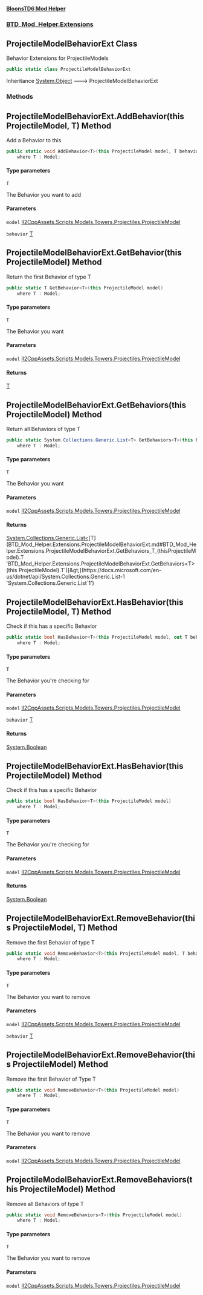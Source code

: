 #### [BloonsTD6 Mod Helper](README.md 'README')
### [BTD_Mod_Helper.Extensions](README.md#BTD_Mod_Helper.Extensions 'BTD_Mod_Helper.Extensions')

## ProjectileModelBehaviorExt Class

Behavior Extensions for ProjectileModels

```csharp
public static class ProjectileModelBehaviorExt
```

Inheritance [System.Object](https://docs.microsoft.com/en-us/dotnet/api/System.Object 'System.Object') &#129106; ProjectileModelBehaviorExt
### Methods

<a name='BTD_Mod_Helper.Extensions.ProjectileModelBehaviorExt.AddBehavior_T_(thisProjectileModel,T)'></a>

## ProjectileModelBehaviorExt.AddBehavior<T>(this ProjectileModel, T) Method

Add a Behavior to this

```csharp
public static void AddBehavior<T>(this ProjectileModel model, T behavior)
    where T : Model;
```
#### Type parameters

<a name='BTD_Mod_Helper.Extensions.ProjectileModelBehaviorExt.AddBehavior_T_(thisProjectileModel,T).T'></a>

`T`

The Behavior you want to add
#### Parameters

<a name='BTD_Mod_Helper.Extensions.ProjectileModelBehaviorExt.AddBehavior_T_(thisProjectileModel,T).model'></a>

`model` [Il2CppAssets.Scripts.Models.Towers.Projectiles.ProjectileModel](https://docs.microsoft.com/en-us/dotnet/api/Il2CppAssets.Scripts.Models.Towers.Projectiles.ProjectileModel 'Il2CppAssets.Scripts.Models.Towers.Projectiles.ProjectileModel')

<a name='BTD_Mod_Helper.Extensions.ProjectileModelBehaviorExt.AddBehavior_T_(thisProjectileModel,T).behavior'></a>

`behavior` [T](BTD_Mod_Helper.Extensions.ProjectileModelBehaviorExt.md#BTD_Mod_Helper.Extensions.ProjectileModelBehaviorExt.AddBehavior_T_(thisProjectileModel,T).T 'BTD_Mod_Helper.Extensions.ProjectileModelBehaviorExt.AddBehavior<T>(this ProjectileModel, T).T')

<a name='BTD_Mod_Helper.Extensions.ProjectileModelBehaviorExt.GetBehavior_T_(thisProjectileModel)'></a>

## ProjectileModelBehaviorExt.GetBehavior<T>(this ProjectileModel) Method

Return the first Behavior of type T

```csharp
public static T GetBehavior<T>(this ProjectileModel model)
    where T : Model;
```
#### Type parameters

<a name='BTD_Mod_Helper.Extensions.ProjectileModelBehaviorExt.GetBehavior_T_(thisProjectileModel).T'></a>

`T`

The Behavior you want
#### Parameters

<a name='BTD_Mod_Helper.Extensions.ProjectileModelBehaviorExt.GetBehavior_T_(thisProjectileModel).model'></a>

`model` [Il2CppAssets.Scripts.Models.Towers.Projectiles.ProjectileModel](https://docs.microsoft.com/en-us/dotnet/api/Il2CppAssets.Scripts.Models.Towers.Projectiles.ProjectileModel 'Il2CppAssets.Scripts.Models.Towers.Projectiles.ProjectileModel')

#### Returns
[T](BTD_Mod_Helper.Extensions.ProjectileModelBehaviorExt.md#BTD_Mod_Helper.Extensions.ProjectileModelBehaviorExt.GetBehavior_T_(thisProjectileModel).T 'BTD_Mod_Helper.Extensions.ProjectileModelBehaviorExt.GetBehavior<T>(this ProjectileModel).T')

<a name='BTD_Mod_Helper.Extensions.ProjectileModelBehaviorExt.GetBehaviors_T_(thisProjectileModel)'></a>

## ProjectileModelBehaviorExt.GetBehaviors<T>(this ProjectileModel) Method

Return all Behaviors of type T

```csharp
public static System.Collections.Generic.List<T> GetBehaviors<T>(this ProjectileModel model)
    where T : Model;
```
#### Type parameters

<a name='BTD_Mod_Helper.Extensions.ProjectileModelBehaviorExt.GetBehaviors_T_(thisProjectileModel).T'></a>

`T`

The Behavior you want
#### Parameters

<a name='BTD_Mod_Helper.Extensions.ProjectileModelBehaviorExt.GetBehaviors_T_(thisProjectileModel).model'></a>

`model` [Il2CppAssets.Scripts.Models.Towers.Projectiles.ProjectileModel](https://docs.microsoft.com/en-us/dotnet/api/Il2CppAssets.Scripts.Models.Towers.Projectiles.ProjectileModel 'Il2CppAssets.Scripts.Models.Towers.Projectiles.ProjectileModel')

#### Returns
[System.Collections.Generic.List&lt;](https://docs.microsoft.com/en-us/dotnet/api/System.Collections.Generic.List-1 'System.Collections.Generic.List`1')[T](BTD_Mod_Helper.Extensions.ProjectileModelBehaviorExt.md#BTD_Mod_Helper.Extensions.ProjectileModelBehaviorExt.GetBehaviors_T_(thisProjectileModel).T 'BTD_Mod_Helper.Extensions.ProjectileModelBehaviorExt.GetBehaviors<T>(this ProjectileModel).T')[&gt;](https://docs.microsoft.com/en-us/dotnet/api/System.Collections.Generic.List-1 'System.Collections.Generic.List`1')

<a name='BTD_Mod_Helper.Extensions.ProjectileModelBehaviorExt.HasBehavior_T_(thisProjectileModel,T)'></a>

## ProjectileModelBehaviorExt.HasBehavior<T>(this ProjectileModel, T) Method

Check if this has a specific Behavior

```csharp
public static bool HasBehavior<T>(this ProjectileModel model, out T behavior)
    where T : Model;
```
#### Type parameters

<a name='BTD_Mod_Helper.Extensions.ProjectileModelBehaviorExt.HasBehavior_T_(thisProjectileModel,T).T'></a>

`T`

The Behavior you're checking for
#### Parameters

<a name='BTD_Mod_Helper.Extensions.ProjectileModelBehaviorExt.HasBehavior_T_(thisProjectileModel,T).model'></a>

`model` [Il2CppAssets.Scripts.Models.Towers.Projectiles.ProjectileModel](https://docs.microsoft.com/en-us/dotnet/api/Il2CppAssets.Scripts.Models.Towers.Projectiles.ProjectileModel 'Il2CppAssets.Scripts.Models.Towers.Projectiles.ProjectileModel')

<a name='BTD_Mod_Helper.Extensions.ProjectileModelBehaviorExt.HasBehavior_T_(thisProjectileModel,T).behavior'></a>

`behavior` [T](BTD_Mod_Helper.Extensions.ProjectileModelBehaviorExt.md#BTD_Mod_Helper.Extensions.ProjectileModelBehaviorExt.HasBehavior_T_(thisProjectileModel,T).T 'BTD_Mod_Helper.Extensions.ProjectileModelBehaviorExt.HasBehavior<T>(this ProjectileModel, T).T')

#### Returns
[System.Boolean](https://docs.microsoft.com/en-us/dotnet/api/System.Boolean 'System.Boolean')

<a name='BTD_Mod_Helper.Extensions.ProjectileModelBehaviorExt.HasBehavior_T_(thisProjectileModel)'></a>

## ProjectileModelBehaviorExt.HasBehavior<T>(this ProjectileModel) Method

Check if this has a specific Behavior

```csharp
public static bool HasBehavior<T>(this ProjectileModel model)
    where T : Model;
```
#### Type parameters

<a name='BTD_Mod_Helper.Extensions.ProjectileModelBehaviorExt.HasBehavior_T_(thisProjectileModel).T'></a>

`T`

The Behavior you're checking for
#### Parameters

<a name='BTD_Mod_Helper.Extensions.ProjectileModelBehaviorExt.HasBehavior_T_(thisProjectileModel).model'></a>

`model` [Il2CppAssets.Scripts.Models.Towers.Projectiles.ProjectileModel](https://docs.microsoft.com/en-us/dotnet/api/Il2CppAssets.Scripts.Models.Towers.Projectiles.ProjectileModel 'Il2CppAssets.Scripts.Models.Towers.Projectiles.ProjectileModel')

#### Returns
[System.Boolean](https://docs.microsoft.com/en-us/dotnet/api/System.Boolean 'System.Boolean')

<a name='BTD_Mod_Helper.Extensions.ProjectileModelBehaviorExt.RemoveBehavior_T_(thisProjectileModel,T)'></a>

## ProjectileModelBehaviorExt.RemoveBehavior<T>(this ProjectileModel, T) Method

Remove the first Behavior of type T

```csharp
public static void RemoveBehavior<T>(this ProjectileModel model, T behavior)
    where T : Model;
```
#### Type parameters

<a name='BTD_Mod_Helper.Extensions.ProjectileModelBehaviorExt.RemoveBehavior_T_(thisProjectileModel,T).T'></a>

`T`

The Behavior you want to remove
#### Parameters

<a name='BTD_Mod_Helper.Extensions.ProjectileModelBehaviorExt.RemoveBehavior_T_(thisProjectileModel,T).model'></a>

`model` [Il2CppAssets.Scripts.Models.Towers.Projectiles.ProjectileModel](https://docs.microsoft.com/en-us/dotnet/api/Il2CppAssets.Scripts.Models.Towers.Projectiles.ProjectileModel 'Il2CppAssets.Scripts.Models.Towers.Projectiles.ProjectileModel')

<a name='BTD_Mod_Helper.Extensions.ProjectileModelBehaviorExt.RemoveBehavior_T_(thisProjectileModel,T).behavior'></a>

`behavior` [T](BTD_Mod_Helper.Extensions.ProjectileModelBehaviorExt.md#BTD_Mod_Helper.Extensions.ProjectileModelBehaviorExt.RemoveBehavior_T_(thisProjectileModel,T).T 'BTD_Mod_Helper.Extensions.ProjectileModelBehaviorExt.RemoveBehavior<T>(this ProjectileModel, T).T')

<a name='BTD_Mod_Helper.Extensions.ProjectileModelBehaviorExt.RemoveBehavior_T_(thisProjectileModel)'></a>

## ProjectileModelBehaviorExt.RemoveBehavior<T>(this ProjectileModel) Method

Remove the first Behavior of Type T

```csharp
public static void RemoveBehavior<T>(this ProjectileModel model)
    where T : Model;
```
#### Type parameters

<a name='BTD_Mod_Helper.Extensions.ProjectileModelBehaviorExt.RemoveBehavior_T_(thisProjectileModel).T'></a>

`T`

The Behavior you want to remove
#### Parameters

<a name='BTD_Mod_Helper.Extensions.ProjectileModelBehaviorExt.RemoveBehavior_T_(thisProjectileModel).model'></a>

`model` [Il2CppAssets.Scripts.Models.Towers.Projectiles.ProjectileModel](https://docs.microsoft.com/en-us/dotnet/api/Il2CppAssets.Scripts.Models.Towers.Projectiles.ProjectileModel 'Il2CppAssets.Scripts.Models.Towers.Projectiles.ProjectileModel')

<a name='BTD_Mod_Helper.Extensions.ProjectileModelBehaviorExt.RemoveBehaviors_T_(thisProjectileModel)'></a>

## ProjectileModelBehaviorExt.RemoveBehaviors<T>(this ProjectileModel) Method

Remove all Behaviors of type T

```csharp
public static void RemoveBehaviors<T>(this ProjectileModel model)
    where T : Model;
```
#### Type parameters

<a name='BTD_Mod_Helper.Extensions.ProjectileModelBehaviorExt.RemoveBehaviors_T_(thisProjectileModel).T'></a>

`T`

The Behavior you want to remove
#### Parameters

<a name='BTD_Mod_Helper.Extensions.ProjectileModelBehaviorExt.RemoveBehaviors_T_(thisProjectileModel).model'></a>

`model` [Il2CppAssets.Scripts.Models.Towers.Projectiles.ProjectileModel](https://docs.microsoft.com/en-us/dotnet/api/Il2CppAssets.Scripts.Models.Towers.Projectiles.ProjectileModel 'Il2CppAssets.Scripts.Models.Towers.Projectiles.ProjectileModel')